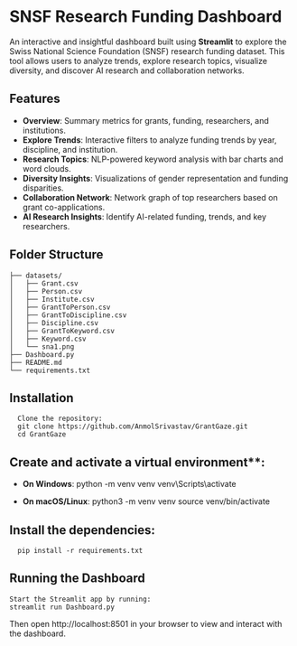 # SNSF Research Funding Dashboard

An interactive and insightful dashboard built using **Streamlit** to explore the Swiss National Science Foundation (SNSF) research funding dataset. This tool allows users to analyze trends, explore research topics, visualize diversity, and discover AI research and collaboration networks.

## Features

- **Overview**: Summary metrics for grants, funding, researchers, and institutions.
- **Explore Trends**: Interactive filters to analyze funding trends by year, discipline, and institution.
- **Research Topics**: NLP-powered keyword analysis with bar charts and word clouds.
- **Diversity Insights**: Visualizations of gender representation and funding disparities.
- **Collaboration Network**: Network graph of top researchers based on grant co-applications.
- **AI Research Insights**: Identify AI-related funding, trends, and key researchers.

## Folder Structure
```plaintext
├── datasets/
│   ├── Grant.csv
│   ├── Person.csv
│   ├── Institute.csv
│   ├── GrantToPerson.csv
│   ├── GrantToDiscipline.csv
│   ├── Discipline.csv
│   ├── GrantToKeyword.csv
│   ├── Keyword.csv
│   └── sna1.png
├── Dashboard.py
├── README.md
└── requirements.txt
```


## Installation
      Clone the repository:
      git clone https://github.com/AnmolSrivastav/GrantGaze.git
      cd GrantGaze

## Create and activate a virtual environment**:
  - **On Windows**:
        python -m venv venv
        venv\Scripts\activate

  - **On macOS/Linux**:
        python3 -m venv venv
        source venv/bin/activate

## Install the dependencies:
      pip install -r requirements.txt

## Running the Dashboard
    Start the Streamlit app by running:
    streamlit run Dashboard.py

Then open http://localhost:8501 in your browser to view and interact with the dashboard.

